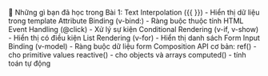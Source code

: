 📖 Những gì bạn đã học trong Bài 1:
    Text Interpolation ({{ }}) - Hiển thị dữ liệu trong template
    Attribute Binding (v-bind:) - Ràng buộc thuộc tính HTML
    Event Handling (@click) - Xử lý sự kiện
    Conditional Rendering (v-if, v-show) - Hiển thị có điều kiện
    List Rendering (v-for) - Hiển thị danh sách
    Form Input Binding (v-model) - Ràng buộc dữ liệu form
    Composition API cơ bản:
    ref() - cho primitive values
    reactive() - cho objects và arrays
    computed() - tính toán tự động


